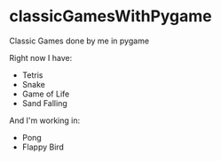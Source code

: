 # classicGamesWithPygame
Classic Games done by me in pygame

Right now I have:

* Tetris
* Snake
* Game of Life
* Sand Falling

And I'm working in:
* Pong
* Flappy Bird
